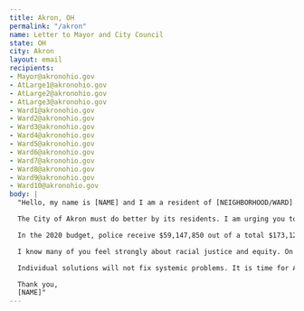 ```yaml
---
title: Akron, OH
permalink: "/akron"
name: Letter to Mayor and City Council
state: OH
city: Akron
layout: email
recipients:
- Mayor@akronohio.gov
- AtLarge1@akronohio.gov
- AtLarge2@akronohio.gov
- AtLarge3@akronohio.gov
- Ward1@akronohio.gov
- Ward2@akronohio.gov
- Ward3@akronohio.gov
- Ward4@akronohio.gov
- Ward5@akronohio.gov
- Ward6@akronohio.gov
- Ward7@akronohio.gov
- Ward8@akronohio.gov
- Ward9@akronohio.gov
- Ward10@akronohio.gov
body: |
  "Hello, my name is [NAME] and I am a resident of [NEIGHBORHOOD/WARD].

  The City of Akron must do better by its residents. I am urging you to divest from the criminalization of our communities and reduce police spending in the budget for the 2021 fiscal year. In May, Mayor Horrigan warned of deep spending cuts due to the pandemic. It is time to cut funding for the Akron Police Department.

  In the 2020 budget, police receive $59,147,850 out of a total $173,128,930. This is 34% – over a third – of the overall budget.

  I know many of you feel strongly about racial justice and equity. On June 4, Mayor Horrigan said the City is working on a “culture of outreach, compliance, transparency, and inclusion.” It is time to take action.

  Individual solutions will not fix systemic problems. It is time for Akron, its leaders, and residents to create a more equitable city for all of us. Have the moral clarity to create a budget focused on communities instead of investing in a racist and destructive institution. Defund the Akron Police Department.

  Thank you,
  [NAME]"
---
```


